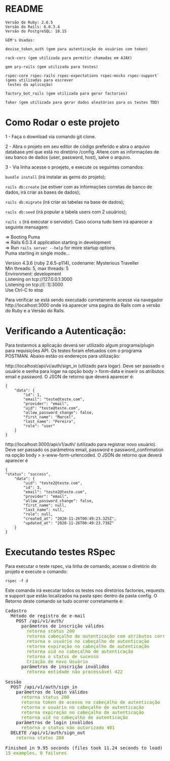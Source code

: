 # README

    Versão do Ruby: 2.6.5
    Versão do Rails: 6.0.3.4
    Versão do PostgreSQL: 10.15

    GEM's Usadas:

    devise_token_auth (gem para autenticação de usuários com token)

    rack-cors (gem utilizada para permitir chamadas em AJAX)

    gem pry-rails (gem utilizada para testes)

    rspec-core rspec-rails rspec-expectations rspec-mocks rspec-support` (gems utilizadas para escrever
     testes da aplicação)

    factory_bot_rails (gem utilizada para gerar factories)

    faker (gem utilizada para gerar dados aleatórios para os testes TDD)

# Como Rodar o este projeto

1 - Faça o download via comando git clone.

2 - Abra o projeto em seu editor de código preferido e abra o arquivo database.yml que está no diretório /config. Altere com as informações de seu banco de dados (user, password, host), salve o arquivo.

3 - Via linha acesse o proejeto, e execute os seguintes comandos:

`bundle install` (irá instalar as gems do projeto);

`rails db:create` (se estiver com as informações corretas de banco de dados, irá criar as bases de dados);

`rails db:migrate` (irá criar as tabelas na base de dados);

`rails db:seed` (irá popular a tabela users com 2 usuários);

`rails s` (irá executar o servidor). Caso ocorra tudo bem irá aparecer a seguinte mensagem:

=> Booting Puma<br>
=> Rails 6.0.3.4 application starting in development<br>
=> Run `rails server --help` for more startup options<br>
Puma starting in single mode...<br>

Version 4.3.6 (ruby 2.6.5-p114), codename: Mysterious Traveller<br>
Min threads: 5, max threads: 5<br>
Environment: development<br>
Listening on tcp://127.0.0.1:3000<br>
Listening on tcp://[::1]:3000<br>
Use Ctrl-C to stop<br>

Para verificar se está sendo executado corretamente acesse via navegador http://localhost:3000 onde irá aparecer uma pagina do Rails com a versão do Ruby e a Versão do Rails.

# Verificando a Autenticação:

Para testarmos a aplicação deverá ser utilizado algum programa/plugin para requisições API.
Os testes foram efetuados com o programa POSTMAN. Abaixo estão os endereços para utilização:

http://localhost/api/vi/auth/sign_in (utlizado para logar). Deve ser passado o usuário e senha para logar na opção body > form-data e inserir
os atributos email e password. O JSON de retorno que deverá aparecer é:

    {
        "data": {
            "id": 1,
            "email": "teste@teste.com",
            "provider": "email",
            "uid": "teste@teste.com",
            "allow_password_change": false,
            "first_name": "Marcel",
            "last_name": "Pereira",
            "role": "user"
        }
    }

http://localhost:3000/api/v1/auth/ (utilizado para registrar novo usuário). Deve ser passado os parâmetros email, password e password_confirmation na opção body > x-www-form-urlencoded. O JSON de retorno que deverá aparecer é

    {
    "status": "success",
        "data": {
            "uid": "teste2@teste.com",
            "id": 3,
            "email": "teste2@teste.com",
            "provider": "email",
            "allow_password_change": false,
            "first_name": null,
            "last_name": null,
            "role": null,
            "created_at": "2020-11-26T00:49:23.325Z",
            "updated_at": "2020-11-26T00:49:23.738Z"
        }
    }

# Executando testes RSpec

Para executar o teste rspec, via linha de comando, acesse o diretório do projeto e execute o comando:

`rspec -f d`

Este comando irá executar todos os testes nos diretórios factories, requests e support que estão localizados na pasta spec dentro da pasta config.
O Retorno deste comando se tudo ocorrer corretamente é:

<pre>Cadastro
  Método de registro de e-mail
    POST /api/v1/auth/
      parâmetros de inscrição válidos
<font color="#4E9A06">        retorna status 200</font>
<font color="#4E9A06">        retorna cabeçalho de autenticação com atributos corretos</font>
<font color="#4E9A06">        retorna o usuário no cabeçalho de autenticação</font>
<font color="#4E9A06">        retorna expiração no cabeçalho de autenticação</font>
<font color="#4E9A06">        retorna uid no cabeçalho de autenticação</font>
<font color="#4E9A06">        retorna o status de sucesso</font>
<font color="#4E9A06">        Criação de novo Usuário</font>
      parâmetros de inscrição inválidos
<font color="#4E9A06">        retorna entidade não processável 422</font>

Sessão
  POST /api/v1/auth/sign_in
    parâmetros de login válidos
<font color="#4E9A06">      retorna status 200</font>
<font color="#4E9A06">      retorna token de acesso no cabeçalho de autenticação</font>
<font color="#4E9A06">      retorna o usuário no cabeçalho de autenticação</font>
<font color="#4E9A06">      retorna expiração no cabeçalho de autenticação</font>
<font color="#4E9A06">      retorna uid no cabeçalho de autenticação</font>
    parâmetros de login inválidos
<font color="#4E9A06">      retorna o status não autorizado 401</font>
  DELETE /api/v1/auth/sign_out
<font color="#4E9A06">    retorna status 200</font>

Finished in 9.95 seconds (files took 11.24 seconds to load)
<font color="#4E9A06">15 examples, 0 failures</font>
</pre>
